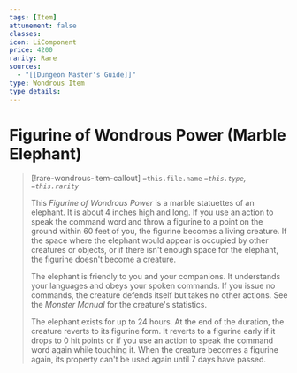 ```yaml
---
tags: [Item]
attunement: false
classes: 
icon: LiComponent
price: 4200
rarity: Rare
sources:
  - "[[Dungeon Master's Guide]]"
type: Wondrous Item
type_details: 
---
```

# Figurine of Wondrous Power (Marble Elephant)
>[!rare-wondrous-item-callout] `=this.file.name`
>*`=this.type`, `=this.rarity`*
>
>This *Figurine of Wondrous Power* is a marble statuettes of an elephant. It is about 4 inches high and long. If you use an action to speak the command word and throw a figurine to a point on the ground within 60 feet of you, the figurine becomes a living creature. If the space where the elephant would appear is occupied by other creatures or objects, or if there isn't enough space for the elephant, the figurine doesn't become a creature. 
>
>The elephant is friendly to you and your companions. It understands your languages and obeys your spoken commands. If you issue no commands, the creature defends itself but takes no other actions. See the *Monster Manual* for the creature's statistics.
>
>The elephant exists for up to 24 hours. At the end of the duration, the creature reverts to its figurine form. It reverts to a figurine early if it drops to 0 hit points or if you use an action to speak the command word again while touching it. When the creature becomes a figurine again, its property can't be used again until 7 days have passed.

